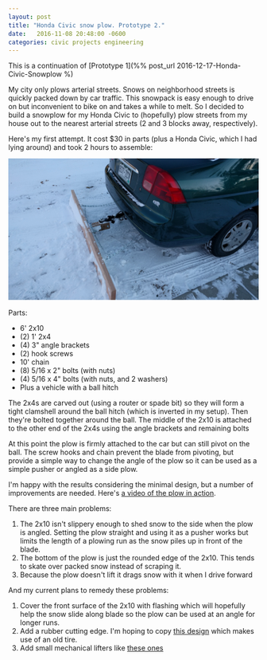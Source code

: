 ```yaml
---
layout: post
title: "Honda Civic snow plow. Prototype 2."
date:   2016-11-08 20:48:00 -0600
categories: civic projects engineering
---
```


This is a continuation of [Prototype 1](%% post_url 2016-12-17-Honda-Civic-Snowplow %)

My city only plows arterial streets. Snows on neighborhood streets is quickly packed down by car 
traffic. This snowpack is easy enough to drive on but inconvenient to bike on and takes a while
to melt. So I decided to build a snowplow for my Honda Civic to (hopefully) plow streets from my 
house out to the nearest arterial streets (2 and 3 blocks away, respectively).

Here's my first attempt. It cost $30 in parts (plus a Honda Civic, which I had lying around) and 
took 2 hours to assemble:

[![Snowplow](/assets/images/snowplow01.jpg)](/assets/images/snowplow01.jpg)

Parts:

* 6' 2x10
* (2) 1' 2x4
* (4) 3" angle brackets
* (2) hook screws
* 10' chain
* (8) 5/16 x 2" bolts (with nuts)
* (4) 5/16 x 4" bolts (with nuts, and 2 washers)
* Plus a vehicle with a ball hitch

The 2x4s are carved out (using a router or spade bit) so they will form a tight clamshell around the 
ball hitch (which is inverted in my setup). Then they're bolted together around the ball. The middle 
of the 2x10 is attached to the other end of the 2x4s using the angle brackets and remaining bolts

At this point the plow is firmly attached to the car but can still pivot on the ball. The screw hooks 
and chain prevent the blade from pivoting, but provide a simple way to change the angle of the plow 
so it can be used as a simple pusher or angled as a side plow.

I'm happy with the results considering the minimal design, but a number of improvements are needed.
Here's [a video of the plow in action](https://www.youtube.com/watch?v=5Nkh2XzjIhw).

There are three main problems:

1. The 2x10 isn't slippery enough to shed snow to the side when the plow is angled. Setting the plow 
straight and using it as a pusher works but limits the length of a plowing run as the snow piles up
in front of the blade.
2. The bottom of the plow is just the rounded edge of the 2x10. This tends to skate over packed snow 
instead of scraping it.
3. Because the plow doesn't lift it drags snow with it when I drive forward

And my current plans to remedy these problems:

1. Cover the front surface of the 2x10 with flashing which will hopefully help the snow slide along
blade so the plow can be used at an angle for longer runs.
2. Add a rubber cutting edge. I'm hoping to copy [this design](http://woodchuckcanuck.com/2014/01/19/mooseplow-redneck-cutting-edge/)
which makes use of an old tire.
3. Add small mechanical lifters like [these ones](https://www.youtube.com/watch?v=C0AHrpLKCZc)